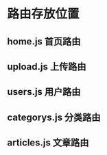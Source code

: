 # 路由存放位置
## home.js          首页路由
## upload.js        上传路由
## users.js         用户路由
## categorys.js     分类路由
## articles.js      文章路由
